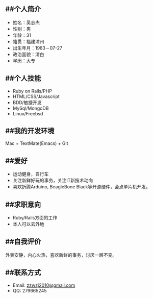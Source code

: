##**个人简介**
---
* 姓名：吴志杰
* 性别：男
* 年龄：31
* 籍贯：福建漳州
* 出生年月：1983－07-27
* 政治面貌：清白
* 学历：大专

##个人技能
---
* Ruby on Rails/PHP
* HTML/CSS/Javascript
* BDD/敏捷开发
* MySql/MongoDB
* Linux/Freebsd

##我的开发环境
---
Mac + TextMate(Emacs) + Git

##爱好
---
* 运动健身，自行车
* 关注新鲜好玩的事务，关注IT新技术动向
* 喜欢折腾Arduino, BeagleBone Black等开源硬件，会点单片机开发。

##求职意向
---
* Ruby/Rails方面的工作
* 本人可以去外地

##自我评价
---
外表安静，内心火热，喜欢新鲜的事务，讨厌一层不变。

##联系方式
---
* Email: zzwzj2010@gmail.com
* QQ: 279665245




